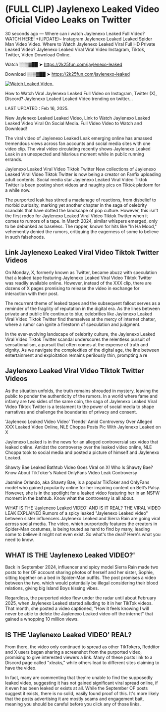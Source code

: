 # (FULL CLIP) Jaylenexo Leaked Video Oficial Video Leaks on Twitter

30 seconds ago — Where can i watch Jaylenexo Leaked Full Video? WATCH HERE! +(UPDATE)~ Instagram Jaylenexo Leaked Leaked Spider Man Video Video. Where to Watch Jaylenexo Leaked Viral Full HD Private Leaked Video? Jaylenexo Leaked Viral Viral Video Instagram, Tiktok, Twitter, Video Download Online.

Watch ░░▒▓██ ➤ https://2k25fun.com/jaylenexo-leaked

Download ░░▒▓██ ➤ https://2k25fun.com/jaylenexo-leaked

[![Watch Leaked Video.](https://miro.medium.com/v2/resize:fit:828/format:webp/1*cilzJN44JGOrTw9NJCrNHA.gif "Watch Leaked Video")](https://2k25fun.com/jaylenexo-leaked)

How to Watch Viral Jaylenexo Leaked Full Video on Instagram, Twitter (X), Discord? Jaylenexo Leaked Leaked Video trending on twitter...

LAST UPDATED : Feb 16, 2025.

New Jaylenexo Leaked Leaked Video, Link to Watch Jaylenexo Leaked Leaked Video Viral On Social Media. Full Video Video to Watch and Download!

The viral video of Jaylenexo Leaked Leak emerging online has amassed tremendous views across fan accounts and social media sites with one video clip. The viral video circulating recently shows Jaylenexo Leaked Leak in an unexpected and hilarious moment while in public running errands.

Jaylenexo Leaked Viral Video Tiktok Twitter New collections of Jaylenexo Leaked Viral Video Tiktok Twitter is now being a creator on Fanfix uploading adult contents. Social media star Jaylenexo Leaked Viral Video Tiktok Twitter is been posting short videos and naughty pics on Tiktok platform for a while now.

The purported leak has stirred a maelanage of reactions, from disbelief to morbid curiosity, marking yet another chapter in the saga of celebrity scandals that have dotted the landscape of pop culture. However, this isn't the first rodeo for Jaylenexo Leaked Viral Video Tiktok Twitter when it comes to rumors of a tape. In March 2024, similar whispers emerged, only to be debunked as baseless. The rapper, known for hits like "In Ha Mood," vehemently denied the rumors, critiquing the eagerness of some to believe in such falsehoods.

## Link Jaylenexo Leaked Viral Video Tiktok Twitter Videos

On Monday, X, formerly known as Twitter, became abuzz with speculation that a leaked tape featuring Jaylenexo Leaked Viral Video Tiktok Twitter was readily available online. However, instead of the XXX clip, there are dozens of X pages promising to release the video in exchange for interaction with their post.

The recurrent theme of leaked tapes and the subsequent fallout serves as a reminder of the fragility of reputation in the digital era. As the lines between private and public life continue to blur, celebrities like Jaylenexo Leaked Viral Video Tiktok Twitter find themselves at the mercy of internet chatter, where a rumor can ignite a firestorm of speculation and judgment.

In the ever-evolving landscape of celebrity culture, the Jaylenexo Leaked Viral Video Tiktok Twitter scandal underscores the relentless pursuit of sensationalism, a pursuit that often comes at the expense of truth and dignity. As we navigate the complexities of the digital age, the line between entertainment and exploitation remains perilously thin, prompting a re

##  Jaylenexo Leaked Viral Video Tiktok Twitter Videos

As the situation unfolds, the truth remains shrouded in mystery, leaving the public to ponder the authenticity of the rumors. In a world where fame and infamy are two sides of the same coin, the saga of Jaylenexo Leaked Viral Video Tiktok Twitter is a testament to the power of social media to shape narratives and challenge the boundaries of privacy and consent.

'Jaylenexo Leaked Video Video' Trends! Amid Controversy Over Alleged XXX Leaked Video Online, NLE Choppa Posts Pic With Jaylenexo Leaked on X

Jaylenexo Leaked is in the news for an alleged controversial sex video that leaked online. Amidst the controversy over the leaked video online, NLE Choppa took to social media and posted a picture of himself and Jaylenexo Leaked.

Shawty Bae Leaked Bathtub Video Goes Viral on X! Who Is Shawty Bae? Know About TikToker’s Naked OnlyFans Video Leak Controversy

Jasmine Orlando, aka Shawty Bae, is a popular TikToker and OnlyFans model who gained popularity online for her inspiring content on Bell’s Palsy. However, she is in the spotlight for a leaked video featuring her in an NSFW moment in the bathtub. Know what the controversy is all about.

WHAT IS THE 'Jaylenexo Leaked VIDEO' AND IS IT REAL? THE VIRAL VIDEO LEAK EXPLAINED Rumors of a spicy leaked "Jaylenexo Leaked video" between sister influencers Jaylenexo Leaked and Sierra Rain are going viral across social media. The video, which purportedly features the creators in Spider-Man costumes, is being touted as hard to find by many, leading some to believe it might not even exist. So what's the deal? Here's what you need to know.

## WHAT IS THE 'Jaylenexo Leaked VIDEO?'

Back in September 2024, influencer and spicy model Sierra Rain made two posts to her OF account sharing photos of herself and her sister, Sophie, sitting together on a bed in Spider-Man outfits. The post promises a video between the two, which would potentially be illegal considering their blood relations, giving big Island Boys kissing vibes.

Regardless, the purported video flew under the radar until about February 2025, when Jaylenexo Leaked started alluding to it in her TikTok videos. That month, she posted a video captioned, "How it feels knowing I will never be able to delete the Jaylenexo Leaked video off the internet" that gained a whopping 10 million views.

## IS THE 'Jaylenexo Leaked VIDEO' REAL?

From there, the video only continued to spread as other TikTokers, Redditor and X users began sharing a screenshot from the purported video, promising to give interested viewers a link. Many of these posts link to a Discord page called "xleaks," while others lead to different sites claiming to have the video.

In fact, many are commenting that they're unable to find the supposedly leaked video, suggesting it has not gained significant viral spread online, if it even has been leaked or exists at all. While the September OF posts suggest it exists, there is no solid, easily found proof of this. It's more likely that the posts advertising it are mostly scams and engagement bait, meaning you should be careful before you click any of those links.